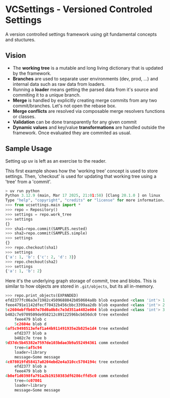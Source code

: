# VCSettings - Versioned Controled Settings

A version controlled settings framework using git fundamental concepts and stuctures.

## Vision

* The **working tree** is a mutable and long living dictionary that is updated by the framework.
* **Branches** are used to separate user environments (dev, prod, ...) and internal data
  such as raw data from loaders.
* Running a **loader** means getting the parsed data from it's source and commiting it to a unique branch.
* **Merge** is handled by explicitly creating merge commits from any two commit/branches. Let's not open the rebase box.
* **Merge conflicts** are resolved via composable merge resolvers functions or classes.
* **Validation** can be done transparently for any given commit
* **Dynamic values** and key/value **transformations** are handled outside the framework. Once evaluated they are commited as usual.

## Sample Usage

Setting up uv is left as an exercise to the reader.

This first example shows how the 'working tree' concept is used to store settings.
Then, 'checkout' is used for updating that working tree using a 'tree' from a 'commit'.

```python
> uv run python
Python 3.12.9 (main, Mar 17 2025, 21:01:58) [Clang 20.1.0 ] on linux
Type "help", "copyright", "credits" or "license" for more information.
>>> from vcsettings.main import *
>>> repo = Repository()
>>> settings = repo.work_tree
>>> settings
{}
>>> sha1=repo.commit(SAMPLES.nested)
>>> sha2=repo.commit(SAMPLES.simple)
>>> settings
{}
>>> repo.checkout(sha1)
>>> settings
{'a': 1, 'b': {'c': 2, 'd': 3}}
>>> repo.checkout(sha2)
>>> settings
{'a': 1, 'b': 2}
```

Here it's the underlying graph storage of commit, tree and blobs.
This is similar to how objects are stored in `.git/objects`, but its all in-memory.

```python
>>> repo.print_objects(EXPANDED)
efd2377fc06a3e71982c4509688042b050604a8b blob expanded <class 'int'> 1
feee4791e1142dfecf70432b456cbbc3399aa2db blob expanded <class 'int'> 2
5c2604ebffb607e78d0a0b8c7e3d351a4482e004 blob expanded <class 'int'> 3
b402c7e9709509de958212c89122596bcb656dc0 tree extended
    feee479 blob c
    5c2604e blob d
6af5c9498513efef1a44b911491935e2b825e1d4 tree extended
    efd2377 blob a
    b402c7e tree b
9d37dc5b45382e7597de103bdae3b9a552494361 comm extended
    tree=6af5c94
    loader=library
    message=Some message
4c078019fd58417a0204ebd2e4a310cc5784194c tree extended
    efd2377 blob a
    feee479 blob b
4b0ef1d0398fa791a2b19150383df6286cffd5c0 comm extended
    tree=4c07801
    loader=library
    message=Some message

```

